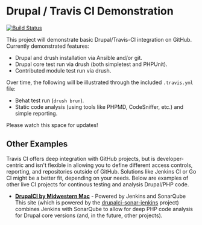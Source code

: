 # Drupal / Travis CI Demonstration

[![Build Status](https://travis-ci.org/geerlingguy/drupal-travis-ci.svg)](https://travis-ci.org/geerlingguy/drupal-travis-ci)

This project will demonstrate basic Drupal/Travis-CI integration on GitHub. Currently demonstrated features:

  - Drupal and drush installation via Ansible and/or git.
  - Drupal core test run via drush (both simpletest and PHPUnit).
  - Contributed module test run via drush.

Over time, the following will be illustrated through the included `.travis.yml` file:

  - Behat test run (`drush brun`).
  - Static code analysis (using tools like PHPMD, CodeSniffer, etc.) and simple reporting.

Please watch this space for updates!

## Other Examples

Travis CI offers deep integration with GitHub projects, but is developer-centric and isn't flexible in allowing you to define different access controls, reporting, and repositories outside of GitHub. Solutions like Jenkins CI or Go CI might be a better fit, depending on your needs. Below are examples of other live CI projects for continous testing and analysis Drupal/PHP code.

  - **[DrupalCI by Midwestern Mac](http://drupalci.midwesternmac.com/)** - Powered by Jenkins and SonarQube
    This site (which is powered by the [drupalci-sonar-jenkins](https://github.com/geerlingguy/drupalci-sonar-jenkins) project) combines Jenkins with SonarQube to allow for deep PHP code analysis for Drupal core versions (and, in the future, other projects).
